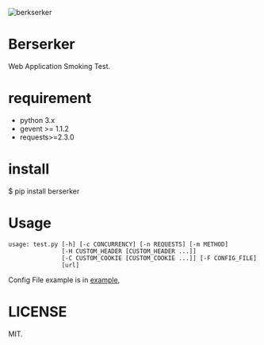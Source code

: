 ![berkserker](http://www.qlcoder.com/uploads/c8729fbac8/147935854827022.png)

# Berserker

Web Application Smoking Test.

# requirement

- python 3.x
- gevent >= 1.1.2
- requests>=2.3.0

# install

   $ pip install berserker

# Usage

    usage: test.py [-h] [-c CONCURRENCY] [-n REQUESTS] [-m METHOD]
                   [-H CUSTOM_HEADER [CUSTOM_HEADER ...]]
                   [-C CUSTOM_COOKIE [CUSTOM_COOKIE ...]] [-F CONFIG_FILE]
                   [url]


Config File example is in [example](https://github.com/KIDJourney/Berserker/blob/master/example/example.json),


# LICENSE 

MIT.
